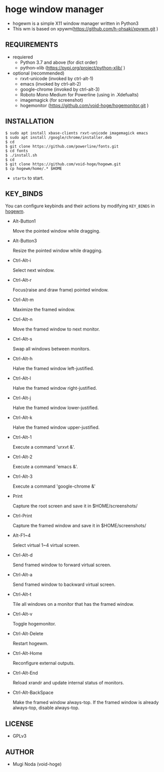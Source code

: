 # hoge window manager
- hogewm is a simple X11 window manager written in Python3
- This wm is based on xpywm(https://github.com/h-ohsaki/xpywm.git )

## REQUIREMENTS
- requiered
  - Python 3.7 and above (for dict order)
  - python-xlib (https://pypi.org/project/python-xlib/ )
- optional (recommended)
  - rxvt-unicode (invoked by ctrl-alt-1)
  - emacs (invoked by ctrl-alt-2)
  - google-chrome (invoked by ctrl-alt-3)
  - Roboto Mono Medium for Powerline (using in .Xdefualts)
  - imagemagick (for screenshot)
  - hogemonitor (https://github.com/void-hoge/hogemonitor.git )

## INSTALLATION
```
$ sudo apt install xbase-clients rxvt-unicode imagemagick emacs
$ sudo apt install /google/chrome/installer.deb
$ cd
$ git clone https://github.com/powerline/fonts.git
$ cd fonts
$ ./install.sh
$ cd
$ git clone https://github.com/void-hoge/hogewm.git
$ cp hogewm/home/.* $HOME
```
- `startx` to start.

## KEY_BINDS
You can configure keybinds and their actions by modifying `KEY_BINDS` in [hogewm](./hogewm).

- Alt-Button1

  Move the pointed window while dragging.

- Alt-Button3

  Resize the pointed window while dragging.

- Ctrl-Alt-i

  Select next window.

- Ctrl-Alt-r

  Focus(raise and draw frame) pointed window.

- Ctrl-Alt-m

  Maximize the framed window.

- Ctrl-Alt-n

  Move the framed window to next monitor.

- Ctrl-Alt-s

  Swap all windows between monitors.

- Ctrl-Alt-h

  Halve the framed window left-justified.

- Ctrl-Alt-l

  Halve the framed window right-justified.

- Ctrl-Alt-j

  Halve the framed window lower-justified.

- Ctrl-Alt-k

  Halve the framed window upper-justified.

- Ctrl-Alt-1

  Execute a command 'urxvt &'.

- Ctrl-Alt-2

  Execute a command 'emacs &'.

- Ctrl-Alt-3

  Execute a command 'google-chrome &'

- Print

  Capture the root screen and save it in $HOME/screenshots/

- Ctrl-Print

  Capture the framed window and save it in $HOME/screenshots/

- Alt-F1~4

  Select virtual 1~4 virtual screen.

- Ctrl-Alt-d

  Send framed window to forward virtual screen.

- Ctrl-Alt-a

  Send framed window to backward virtual screen.

- Ctrl-Alt-t

  Tile all windows on a monitor that has the framed window.

- Ctrl-Alt-v

  Toggle hogemonitor.
  
- Ctrl-Alt-Delete

  Restart hogewm.

- Ctrl-Alt-Home

  Reconfigure external outputs.

- Ctrl-Alt-End

  Reload xrandr and update internal status of monitors.

- Ctrl-Alt-BackSpace

  Make the framed window always-top.
  If the framed window is already always-top, disable always-top.

## LICENSE
- GPLv3

## AUTHOR
- Mugi Noda (void-hoge)
